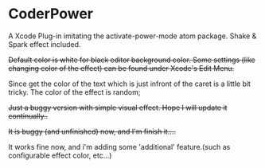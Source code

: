 # CoderPower
A Xcode Plug-in imitating the activate-power-mode atom package. Shake &amp; Spark effect included.

~~Default color is white for black editor background color. Some settings (like changing color of the effect) can be found under Xcode's Edit Menu.~~

Since get the color of the text which is just infront of the caret is a little bit tricky. The color of the effect is random;

~~Just a buggy version with simple visual effect. Hope I will update it continually..~~

~~It is buggy (and unfinished) now, and I'm finish it....~~

It works fine now, and i'm adding some 'additional' feature.(such as configurable effect color, etc...)
